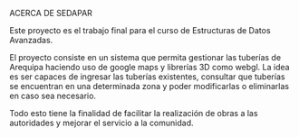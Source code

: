 ACERCA DE SEDAPAR

Este proyecto es el trabajo final para el curso de Estructuras de Datos Avanzadas.

El proyecto consiste en un sistema que permita gestionar las tuberías de Arequipa haciendo uso de google maps y librerías 3D como webgl. La idea es ser capaces de ingresar las tuberías existentes, consultar que tuberías se encuentran en una determinada zona y poder modificarlas o eliminarlas en caso sea necesario. 

Todo esto tiene la finalidad de facilitar la realización de obras a las autoridades y mejorar el servicio a la comunidad.
